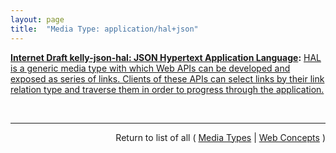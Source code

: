 ```yaml
---
layout: page
title:  "Media Type: application/hal+json"
---
```


**[Internet Draft kelly-json-hal: JSON Hypertext Application Language](/specs/IETF/I-D/kelly-json-hal "This document proposes a media type for representing resources and their relations with hyperlinks."):** [HAL is a generic media type with which Web APIs can be developed and exposed as series of links. Clients of these APIs can select links by their link relation type and traverse them in order to progress through the application.](http://tools.ietf.org/html/draft-kelly-json-hal#section-1 "Read documentation for Media Type &#34;application/hal+json&#34;")

<br/>
<hr/>

<p style="text-align: right">Return to list of all ( <a href="../media-types">Media Types</a> | <a href="../">Web Concepts</a> )</p>
